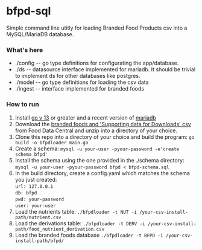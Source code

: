 # bfpd-sql
Simple command line utitly for loading Branded Food Products csv into a MySQL/MariaDB database. 
### What's here
* ./config -- go type definitions for configurating the app/database.
* ./ds -- datasource interface implemented for mariadb.  It should be trivial to implement ds for other databases like postgres.
* ./model -- go type definitions for loading the csv data 
* ./ingest -- interface implemented for branded foods
### How to run
1. Install [go v 13](https://golang.org/dl/) or greater and a recent version of [mariadb](https://mariadb.com)
2. Download the [branded foods and 'Supporting data for Downloads' csv](https://fdc.nal.usda.gov/download-datasets.html#bkmk-1) from Food Data Central and unzip into a directory of your choice.
3. Clone this repo into a directory of your choice and build the program: `go build -o bfpdloader main.go`
4. Create a schema: `mysql -u your-user -pyour-password -e'create schema bfpd'`
5. Install the schema using the one provided in the ./schema directory: `mysql -u your-user -pyour-password bfpd < bfpd-schema.sql`
6. In the build directory, create a config.yaml which matches the schema you just created:   
`url: 127.0.0.1`        
`db: bfpd`        
`pwd: your-password`       
`user: your-user`       
7. Load the nutrients table:  `./bfpdloader -t NUT -i /your-csv-install-path/nutrient.csv`
8. Load the derivations table: `./bfpdloader -t DERV -i /your-csv-install-path/food_nutrient_derivation.csv`
9. Load the branded foods database `./bfpdloader -t BFPD -i /your-csv-install-path/bfpd/`
